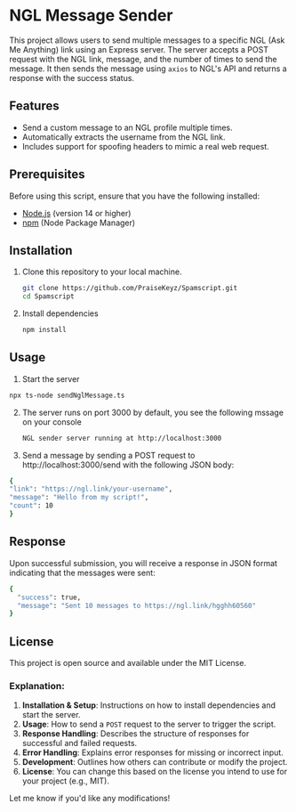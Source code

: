 # NGL Message Sender

This project allows users to send multiple messages to a specific NGL (Ask Me Anything) link using an Express server. The server accepts a POST request with the NGL link, message, and the number of times to send the message. It then sends the message using `axios` to NGL's API and returns a response with the success status.

## Features

- Send a custom message to an NGL profile multiple times.
- Automatically extracts the username from the NGL link.
- Includes support for spoofing headers to mimic a real web request.

## Prerequisites

Before using this script, ensure that you have the following installed:

- [Node.js](https://nodejs.org/) (version 14 or higher)
- [npm](https://npmjs.com/) (Node Package Manager)

## Installation

1. Clone this repository to your local machine.

   ```bash
   git clone https://github.com/PraiseKeyz/Spamscript.git
   cd Spamscript
   ```
2. Install dependencies

   ```bash
   npm install
   ```
## Usage

1. Start the server
```bash
npx ts-node sendNglMessage.ts
```
2. The server runs on port 3000 by default, you see the following mssage on your console

   ```bash
   NGL sender server running at http://localhost:3000
   ```
3.  Send a message by sending a POST request to http://localhost:3000/send with the following JSON body:
   ```bash
   {
  "link": "https://ngl.link/your-username",
  "message": "Hello from my script!",
  "count": 10
}
   ```
## Response
Upon successful submission, you will receive a response in JSON format indicating that the messages were sent:
```bash
{
  "success": true,
  "message": "Sent 10 messages to https://ngl.link/hgghh60560"
}
```

## License

This project is open source and available under the MIT License.

### Explanation:
1. **Installation & Setup**: Instructions on how to install dependencies and start the server.
2. **Usage**: How to send a `POST` request to the server to trigger the script.
3. **Response Handling**: Describes the structure of responses for successful and failed requests.
4. **Error Handling**: Explains error responses for missing or incorrect input.
5. **Development**: Outlines how others can contribute or modify the project.
6. **License**: You can change this based on the license you intend to use for your project (e.g., MIT).

Let me know if you'd like any modifications!


